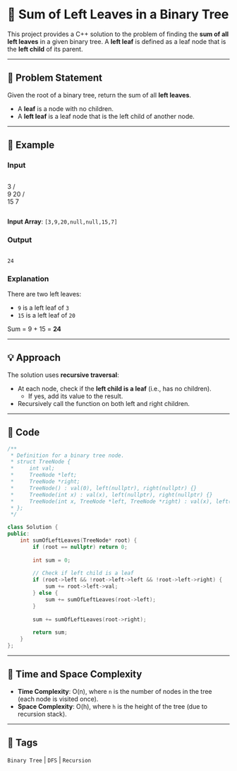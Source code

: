 # 🌿 Sum of Left Leaves in a Binary Tree

This project provides a C++ solution to the problem of finding the **sum of all left leaves** in a given binary tree. A **left leaf** is defined as a leaf node that is the **left child** of its parent.

---

## 📘 Problem Statement

Given the root of a binary tree, return the sum of all **left leaves**.

- A **leaf** is a node with no children.
- A **left leaf** is a leaf node that is the left child of another node.

---

## 🧪 Example

### Input
```

```
  3
 / \
9  20
   / \
  15  7
```

```

**Input Array**: `[3,9,20,null,null,15,7]`

### Output
```

24

````

### Explanation
There are two left leaves:
- `9` is a left leaf of `3`
- `15` is a left leaf of `20`

Sum = 9 + 15 = **24**

---

## 💡 Approach

The solution uses **recursive traversal**:

- At each node, check if the **left child is a leaf** (i.e., has no children).
  - If yes, add its value to the result.
- Recursively call the function on both left and right children.

---

## 🔧 Code

```cpp
/**
 * Definition for a binary tree node.
 * struct TreeNode {
 *     int val;
 *     TreeNode *left;
 *     TreeNode *right;
 *     TreeNode() : val(0), left(nullptr), right(nullptr) {}
 *     TreeNode(int x) : val(x), left(nullptr), right(nullptr) {}
 *     TreeNode(int x, TreeNode *left, TreeNode *right) : val(x), left(left), right(right) {}
 * };
 */

class Solution {
public:
    int sumOfLeftLeaves(TreeNode* root) {
        if (root == nullptr) return 0;
        
        int sum = 0;
        
        // Check if left child is a leaf
        if (root->left && !root->left->left && !root->left->right) {
            sum += root->left->val;
        } else {
            sum += sumOfLeftLeaves(root->left);
        }
        
        sum += sumOfLeftLeaves(root->right);
        
        return sum;
    }
};
````

---

## 🧠 Time and Space Complexity

* **Time Complexity**: O(n), where `n` is the number of nodes in the tree (each node is visited once).
* **Space Complexity**: O(h), where `h` is the height of the tree (due to recursion stack).
---

## 🔖 Tags

`Binary Tree` | `DFS` | `Recursion`

